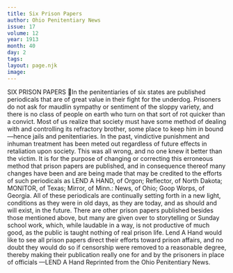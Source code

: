 ```yaml
---
title: Six Prison Papers
author: Ohio Penitentiary News
issue: 17
volume: 12
year: 1913
month: 40
day: 2
tags:
layout: page.njk
image:
---
```

SIX PRISON PAPERS In the penitentiaries of six states are published periodicals that are of great value in their fight for the underdog. Prisoners do not ask for maudlin sympathy or sentiment of the sloppy variety, and there is no class of people on earth who turn on that sort of rot quicker than a convict. Most of us realize that society must have some method of dealing with and controlling its refractory brother, some place to keep him in bound —hence jails and penitentiaries. In the past, vindictive punishment and inhuman treatment has been meted out regardless of future effects in retaliation upon society. This was all wrong, and no one knew it better than the victim. It is for the purpose of changing or correcting this erroneous method that prison papers are published, and in consequence thereof many changes have been and are being made that may be credited to the efforts of such periodicals as LEND A HAND, of Orgon; Reflector, of North Dakota; MONITOR, of Texas; Mirror, of Minn.: News, of Ohio; Goop Worps, of Georgia. All of these periodicals are continually setting forth in a new light, conditions as they were in old days, as they are today, and as should and will exist, in the future. There are other prison papers published besides those mentioned above, but many are given over to storytelling or Sunday school work, which, while laudable in a way, is not productive of much good, as the public is taught nothing of real prison life. Lend A Hand would like to see all prison papers direct their efforts toward prison affairs, and no doubt they would do so if censorship were removed to a reasonable degree, thereby making their publication really one for and by the prisoners in place of officials —LEND A Hand Reprinted from the Ohio Penitentiary News.
